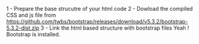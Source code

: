 1 - Prepare the base strucutre of your html code
2 - Dowload the compiled CSS and js file from https://github.com/twbs/bootstrap/releases/download/v5.3.2/bootstrap-5.3.2-dist.zip
3 - Link the html based structure with bootstrap files
Yeah ! Bootstrap is installed.